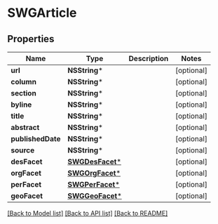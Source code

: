 # SWGArticle

## Properties
Name | Type | Description | Notes
------------ | ------------- | ------------- | -------------
**url** | **NSString*** |  | [optional] 
**column** | **NSString*** |  | [optional] 
**section** | **NSString*** |  | [optional] 
**byline** | **NSString*** |  | [optional] 
**title** | **NSString*** |  | [optional] 
**abstract** | **NSString*** |  | [optional] 
**publishedDate** | **NSString*** |  | [optional] 
**source** | **NSString*** |  | [optional] 
**desFacet** | [**SWGDesFacet***](SWGDesFacet.md) |  | [optional] 
**orgFacet** | [**SWGOrgFacet***](SWGOrgFacet.md) |  | [optional] 
**perFacet** | [**SWGPerFacet***](SWGPerFacet.md) |  | [optional] 
**geoFacet** | [**SWGGeoFacet***](SWGGeoFacet.md) |  | [optional] 

[[Back to Model list]](../README.md#documentation-for-models) [[Back to API list]](../README.md#documentation-for-api-endpoints) [[Back to README]](../README.md)


